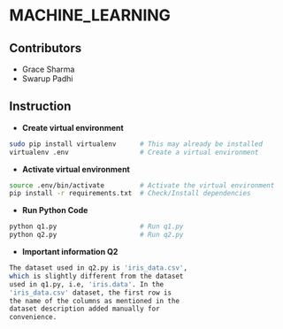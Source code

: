 # MACHINE_LEARNING
## Contributors
- Grace Sharma
- Swarup Padhi
## Instruction
- **Create virtual environment**
```bash
sudo pip install virtualenv      # This may already be installed
virtualenv .env                  # Create a virtual environment
```
- **Activate virtual environment**
```bash
source .env/bin/activate         # Activate the virtual environment
pip install -r requirements.txt  # Check/Install dependencies
```
- **Run Python Code**
```bash
python q1.py                     # Run q1.py
python q2.py                     # Run q2.py
```
- **Important information Q2**
```bash
The dataset used in q2.py is 'iris_data.csv',  
which is slightly different from the dataset  
used in q1.py, i.e, 'iris.data'. In the  
'iris_data.csv' dataset, the first row is  
the name of the columns as mentioned in the  
dataset description added manually for  
convenience.  
```